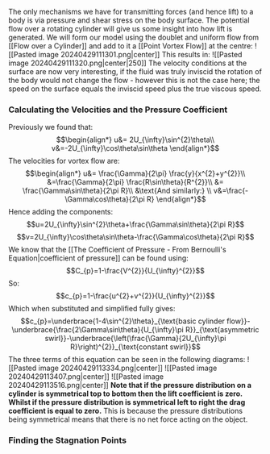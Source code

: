 The only mechanisms we have for transmitting forces (and hence lift) to a body is via pressure and shear stress on the body surface.
The potential flow over a rotating cylinder will give us some insight into how lift is generated.
We will form our model using the doublet and uniform flow from [[Flow over a Cylinder]] and add to it a [[Point Vortex Flow]] at the centre:
![[Pasted image 20240429111301.png|center]]
This results in:
![[Pasted image 20240429111320.png|center|250]]
The velocity conditions at the surface are now very interesting, if the fluid was truly inviscid the rotation of the body would not change the flow - however this is not the case here; the speed on the surface equals the inviscid speed plus the true viscous speed.
### Calculating the Velocities and the Pressure Coefficient
Previously we found that:
$$\begin{align*}
u&= 2U_{\infty}\sin^{2}\theta\\
v&=-2U_{\infty}\cos\theta\sin\theta 
\end{align*}$$
The velocities for vortex flow are:
$$\begin{align*}
u&= \frac{\Gamma}{2\pi} \frac{y}{x^{2}+y^{2}}\\
&=\frac{\Gamma}{2\pi} \frac{R\sin\theta}{R^{2}}\\
&= \frac{\Gamma\sin\theta}{2\pi R}\\
&\text{And similarly:}   \\
v&=\frac{-\Gamma\cos\theta}{2\pi R}
\end{align*}$$
Hence adding the components:
$$u=2U_{\infty}\sin^{2}\theta+\frac{\Gamma\sin\theta}{2\pi R}$$
$$v=2U_{\infty}\cos\theta\sin\theta-\frac{\Gamma\cos\theta}{2\pi R}$$
We know that the [[The Coefficient of Pressure - From Bernoulli's Equation|coefficient of pressure]] can be found using:
$$C_{p}=1-\frac{V^{2}}{U_{\infty}^{2}}$$
So:
$$c_{p}=1-\frac{u^{2}+v^{2}}{U_{\infty}^{2}}$$
Which when substituted and simplified fully gives:
$$c_{p}=\underbrace{1-4\sin^{2}\theta}_{\text{basic cylinder flow}}- \underbrace{\frac{2\Gamma\sin\theta}{U_{\infty}\pi R}}_{\text{asymmetric swirl}}-\underbrace{\left(\frac{\Gamma}{2U_{\infty}\pi R}\right)^{2}}_{\text{constant swirl}}$$
The three terms of this equation can be seen in the following diagrams:
![[Pasted image 20240429113334.png|center]]
![[Pasted image 20240429113407.png|center]]
![[Pasted image 20240429113516.png|center]]
**Note that if the pressure distribution on a cylinder is symmetrical top to bottom then the lift coefficient is zero.
Whilst if the pressure distribution is symmetrical left to right the drag coefficient is equal to zero.**
This is because the pressure distributions being symmetrical means that there is no net force acting on the object.
### Finding the Stagnation Points
